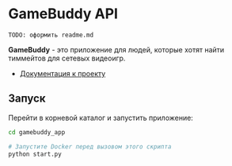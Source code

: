# GameBuddy API

``TODO: оформить readme.md``

**GameBuddy** - это приложение для людей, которые хотят найти тиммейтов для сетевых видеоигр.

- [Документация к проекту](/docs/APP.md) 


## Запуск

Перейти в корневой каталог и запустить приложение:

```bash
cd gamebuddy_app

# Запустите Docker перед вызовом этого скрипта
python start.py
```